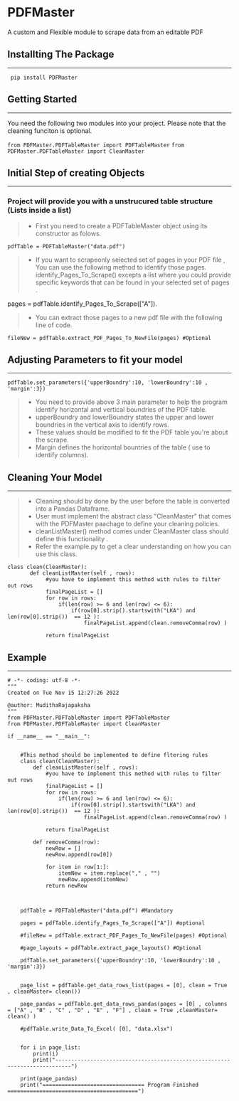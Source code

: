 # PDFMaster
A custom and Flexible module to scrape data from an editable PDF

## Installting The Package
--------------------
` pip install PDFMaster`


## Getting Started
---------------------
You need the following two modules into your project. Please note that the cleaning funciton is optional.

`from PDFMaster.PDFTableMaster import PDFTableMaster`
`from PDFMaster.PDFTableMaster import CleanMaster`



## Initial Step of creating Objects
---------------------
### Project will provide you with a unstrucured table structure (Lists inside a list)

> - First you need to create a PDFTableMaster object using its constructor as folows.

`pdfTable = PDFTableMaster("data.pdf")`


> -  If you want to scrapeonly selected set of pages in your PDF file , You can use the following method to identify those pages.
    identify_Pages_To_Scrape() excepts a list where you could provide specific keywords that can be found in your selected set of pages .

pages = pdfTable.identify_Pages_To_Scrape(["A"]).


> -  You can extract those pages to a new pdf file with the following line of code.
    
`fileNew = pdfTable.extract_PDF_Pages_To_NewFile(pages) #Optional`


## Adjusting Parameters to fit your model
---------------------
`pdfTable.set_parameters({'upperBoundry':10, 'lowerBoundry':10 , 'margin':3})`

> - You need to provide above 3 main parameter to help the program identify horizontal and vertical boundries of the PDF table.
> - upperBoundry and lowerBoundry states the upper and lower boundries in the vertical axis to identify rows.
> - These values should be modified to fit the PDF table you're about the scrape.
> - Margin defines the horizontal bountries of the table ( use to identify columns).


## Cleaning Your Model
----------------------

> - Cleaning should by done by the user before the table is converted into a Pandas Dataframe.
> - User must implement the abstract class "CleanMaster" that comes with the PDFMaster paachage to define your cleaning policies.
> - cleanListMaster() method comes under CleanMaster class should define this functionality .
> - Refer the example.py to get a clear understanding on how you can use this class.

```
class clean(CleanMaster):
       def cleanListMaster(self , rows):
            #you have to implement this method with rules to filter out rows
            finalPageList = []
            for row in rows:
                if(len(row) >= 6 and len(row) <= 6):
                    if(row[0].strip().startswith("LKA") and len(row[0].strip())  == 12 ):
                        finalPageList.append(clean.removeComma(row) )   
        
            return finalPageList 
```



## Example
----------------------------------------

```
# -*- coding: utf-8 -*-
"""
Created on Tue Nov 15 12:27:26 2022

@author: MudithaRajapaksha
"""
from PDFMaster.PDFTableMaster import PDFTableMaster
from PDFMaster.PDFTableMaster import CleanMaster

if __name__ == "__main__":
    
    
    #This method should be implemented to define fltering rules
    class clean(CleanMaster):
        def cleanListMaster(self , rows):
            #you have to implement this method with rules to filter out rows
            finalPageList = []
            for row in rows:
                if(len(row) >= 6 and len(row) <= 6):
                    if(row[0].strip().startswith("LKA") and len(row[0].strip())  == 12 ):
                        finalPageList.append(clean.removeComma(row) )   
          
            return finalPageList
    
        def removeComma(row):
            newRow = []
            newRow.append(row[0])
            
            for item in row[1:]:
                itemNew = item.replace("," , "")
                newRow.append(itemNew)
            return newRow
        
        
    
    pdfTable = PDFTableMaster("data.pdf") #Mandatory
    
    pages = pdfTable.identify_Pages_To_Scrape(["A"]) #optional
    
    #fileNew = pdfTable.extract_PDF_Pages_To_NewFile(pages) #Optional
    
    #page_layouts = pdfTable.extract_page_layouts() #Optional
    
    pdfTable.set_parameters({'upperBoundry':10, 'lowerBoundry':10 , 'margin':3})
    
    
    page_list = pdfTable.get_data_rows_list(pages = [0], clean = True , cleanMaster= clean()) 
   
    page_pandas = pdfTable.get_data_rows_pandas(pages = [0] , columns = ["A" , "B" , "C" , "D" , "E" , "F"] , clean = True ,cleanMaster= clean() )
    
    #pdfTable.write_Data_To_Excel( [0], "data.xlsx")
    
      
    for i in page_list:
        print(i)
        print("---------------------------------------------------------------------------")
    
    print(page_pandas)
    print("================================ Program Finished =========================================")
    
    


    

```

